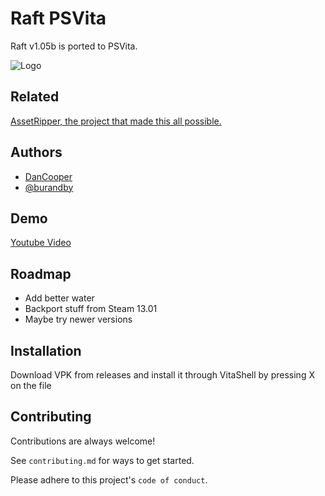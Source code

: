 
# Raft PSVita

Raft v1.05b is ported to PSVita.





![Logo](https://raft-game.com/____impro/1/onewebmedia/Logo_w_Glow.png?etag=%221db21-5b9b7147%22&sourceContentType=image%2Fpng&ignoreAspectRatio&resize=531%2B460)


## Related

[AssetRipper, the project that made this all possible.](https://github.com/AssetRipper/AssetRipper)


## Authors

- [DanCooper](https://discord.gg/ZANjvz8EUH)
- [@burandby](https://github.com/burandby)


## Demo

[Youtube Video](https://youtu.be/YRa87ZwnOmk)
## Roadmap

- Add better water
- Backport stuff from Steam 13.01
- Maybe try newer versions


## Installation

Download VPK from releases and install it through VitaShell by pressing X on the file
    
## Contributing

Contributions are always welcome!

See `contributing.md` for ways to get started.

Please adhere to this project's `code of conduct`.

